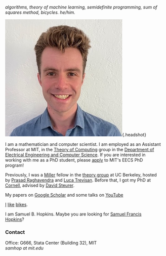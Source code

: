 
*algorithms, theory of machine learning, semidefinite programming, sum of squares method, bicycles. he/him.*

![](sam_headshot_new.jpeg){.headshot}

I am a mathematician and computer scientist. I am employed as an Assistant Professor at MIT, in the [Theory of Computing](https://toc.csail.mit.edu/) group in the [Department of Electrical Engineering and Computer Science](https://www.eecs.mit.edu/). If you are interested in working with me as a PhD student, please [apply](https://www.eecs.mit.edu/academics-admissions/graduate-program/admissions) to MIT's EECS PhD program!

Previously, I was a [Miller](http://miller.berkeley.edu/) fellow in the [theory group](http://theory.cs.berkeley.edu/) at UC Berkeley, hosted by [Prasad Raghavendra](https://people.eecs.berkeley.edu/~prasad/) and [Luca Trevisan](https://lucatrevisan.github.io/). Before that, I got my PhD at [Cornell](https://www.cs.cornell.edu/research/theory), advised by [David Steurer](http://www.dsteurer.org/).

My papers on [Google Scholar](https://scholar.google.com/citations?user=E_a3VB4AAAAJ&hl=en) and some talks on [YouTube](https://www.youtube.com/channel/UC0SsR6PPN3SuO7IzFc1Bhfg)

[I](pics/tongue.jpg) [like](pics/mtdiablo.jpg) [bikes](pics/snow.jpg).

I am Samuel B. Hopkins. Maybe you are looking for [Samuel Francis Hopkins](https://www.samuelfhopkins.com/)?

### Contact
Office: G666, Stata Center (Building 32), MIT\
*samhop at mit.edu*





